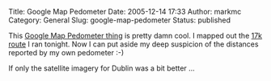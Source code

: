 Title: Google Map Pedometer
Date: 2005-12-14 17:33
Author: markmc
Category: General
Slug: google-map-pedometer
Status: published

This [Google Map Pedometer thing](http://www.gmap-pedometer.com) is
pretty damn cool. I mapped out the [17k route](http://tinyurl.com/ar6mc)
I ran tonight. Now I can put aside my deep suspicion of the distances
reported by my own pedometer :-)

If only the satellite imagery for Dublin was a bit better ...
